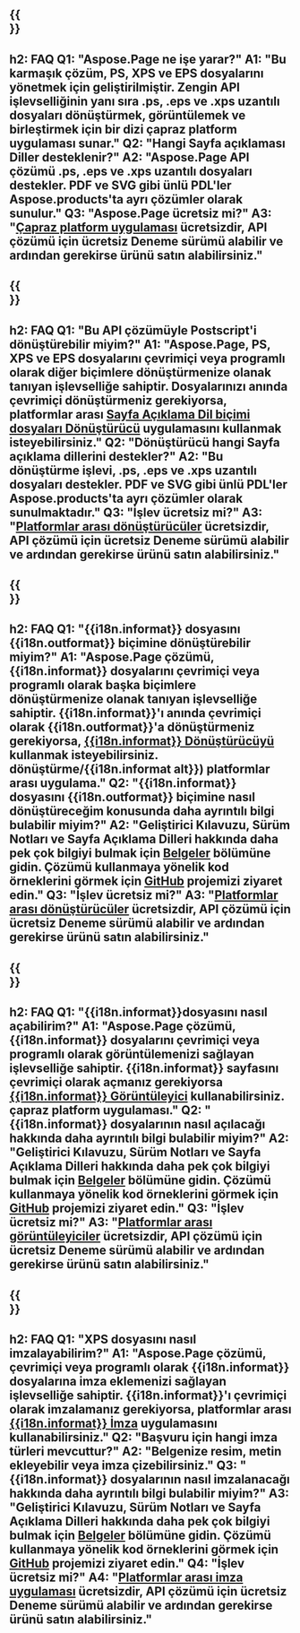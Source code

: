 ﻿---
translation: true
deploy: false
---

{{<section faq>}}
---
h2: FAQ
Q1: "Aspose.Page ne işe yarar?"
A1: "Bu karmaşık çözüm, PS, XPS ve EPS dosyalarını yönetmek için geliştirilmiştir. Zengin API işlevselliğinin yanı sıra .ps, .eps ve .xps uzantılı dosyaları dönüştürmek, görüntülemek ve birleştirmek için bir dizi çapraz platform uygulaması sunar."
Q2: "Hangi Sayfa açıklaması Diller desteklenir?"
A2: "Aspose.Page API çözümü .ps, .eps ve .xps uzantılı dosyaları destekler. PDF ve SVG gibi ünlü PDL'ler Aspose.products'ta ayrı çözümler olarak sunulur."
Q3: "Aspose.Page ücretsiz mi?"
A3: "[Çapraz platform uygulaması](https://products.aspose.app/page/applications) ücretsizdir, API çözümü için ücretsiz Deneme sürümü alabilir ve ardından gerekirse ürünü satın alabilirsiniz."
---

{{<section faq-converter>}}
---
h2: FAQ
Q1: "Bu API çözümüyle Postscript'i dönüştürebilir miyim?"
A1: "Aspose.Page, PS, XPS ve EPS dosyalarını çevrimiçi veya programlı olarak diğer biçimlere dönüştürmenize olanak tanıyan işlevselliğe sahiptir. Dosyalarınızı anında çevrimiçi dönüştürmeniz gerekiyorsa, platformlar arası [Sayfa Açıklama Dil biçimi dosyaları Dönüştürücü](https://products.aspose.app/page/conversion/) uygulamasını kullanmak isteyebilirsiniz."
Q2: "Dönüştürücü hangi Sayfa açıklama dillerini destekler?"
A2: "Bu dönüştürme işlevi, .ps, .eps ve .xps uzantılı dosyaları destekler. PDF ve SVG gibi ünlü PDL'ler Aspose.products'ta ayrı çözümler olarak sunulmaktadır."
Q3: "İşlev ücretsiz mi?"
A3: "[Platformlar arası dönüştürücüler](https://products.aspose.app/page/conversion) ücretsizdir, API çözümü için ücretsiz Deneme sürümü alabilir ve ardından gerekirse ürünü satın alabilirsiniz."
---

{{<section faq-converter-child>}}
---
h2: FAQ
Q1: "{{i18n.informat}} dosyasını {{i18n.outformat}} biçimine dönüştürebilir miyim?"
A1: "Aspose.Page çözümü, {{i18n.informat}} dosyalarını çevrimiçi veya programlı olarak başka biçimlere dönüştürmenize olanak tanıyan işlevselliğe sahiptir. {{i18n.informat}}'ı anında çevrimiçi olarak {{i18n.outformat}}'a dönüştürmeniz gerekiyorsa, [{{i18n.informat}} Dönüştürücüyü](https://products.aspose.app/page/) kullanmak isteyebilirsiniz. dönüştürme/{{i18n.informat alt}}) platformlar arası uygulama."
Q2: "{{i18n.informat}} dosyasını {{i18n.outformat}} biçimine nasıl dönüştüreceğim konusunda daha ayrıntılı bilgi bulabilir miyim?"
A2: "Geliştirici Kılavuzu, Sürüm Notları ve Sayfa Açıklama Dilleri hakkında daha pek çok bilgiyi bulmak için [Belgeler](https://docs.aspose.com/page/) bölümüne gidin. Çözümü kullanmaya yönelik kod örneklerini görmek için [GitHub](https://github.com/aspose-page) projemizi ziyaret edin."
Q3: "İşlev ücretsiz mi?"
A3: "[Platformlar arası dönüştürücüler](https://products.aspose.app/page/conversion) ücretsizdir, API çözümü için ücretsiz Deneme sürümü alabilir ve ardından gerekirse ürünü satın alabilirsiniz."
---

{{<section faq-viewer-child>}}
---
h2: FAQ
Q1: "{{i18n.informat}}dosyasını nasıl açabilirim?"
A1: "Aspose.Page çözümü, {{i18n.informat}} dosyalarını çevrimiçi veya programlı olarak görüntülemenizi sağlayan işlevselliğe sahiptir. {{i18n.informat}} sayfasını çevrimiçi olarak açmanız gerekiyorsa [{{i18n.informat}} Görüntüleyici](https://products.aspose.app/page/conversion/{{i18n.informatalt}}) kullanabilirsiniz. çapraz platform uygulaması."
Q2: "{{i18n.informat}} dosyalarının nasıl açılacağı hakkında daha ayrıntılı bilgi bulabilir miyim?"
A2: "Geliştirici Kılavuzu, Sürüm Notları ve Sayfa Açıklama Dilleri hakkında daha pek çok bilgiyi bulmak için [Belgeler](https://docs.aspose.com/page/) bölümüne gidin. Çözümü kullanmaya yönelik kod örneklerini görmek için [GitHub](https://github.com/aspose-page) projemizi ziyaret edin."
Q3: "İşlev ücretsiz mi?"
A3: "[Platformlar arası görüntüleyiciler](https://products.aspose.app/page/viewer) ücretsizdir, API çözümü için ücretsiz Deneme sürümü alabilir ve ardından gerekirse ürünü satın alabilirsiniz."
---

{{<section faq-signature-child>}}
---
h2: FAQ
Q1: "XPS dosyasını nasıl imzalayabilirim?"
A1: "Aspose.Page çözümü, çevrimiçi veya programlı olarak {{i18n.informat}} dosyalarına imza eklemenizi sağlayan işlevselliğe sahiptir. {{i18n.informat}}'ı çevrimiçi olarak imzalamanız gerekiyorsa, platformlar arası [{{i18n.informat}} İmza](https://products.aspose.app/page/signature) uygulamasını kullanabilirsiniz."
Q2: "Başvuru için hangi imza türleri mevcuttur?"
A2: "Belgenize resim, metin ekleyebilir veya imza çizebilirsiniz."
Q3: "{{i18n.informat}} dosyalarının nasıl imzalanacağı hakkında daha ayrıntılı bilgi bulabilir miyim?"
A3: "Geliştirici Kılavuzu, Sürüm Notları ve Sayfa Açıklama Dilleri hakkında daha pek çok bilgiyi bulmak için [Belgeler](https://docs.aspose.com/page/) bölümüne gidin. Çözümü kullanmaya yönelik kod örneklerini görmek için [GitHub](https://github.com/aspose-page) projemizi ziyaret edin."
Q4: "İşlev ücretsiz mi?"
A4: "[Platformlar arası imza uygulaması](https://products.aspose.app/page/viewer) ücretsizdir, API çözümü için ücretsiz Deneme sürümü alabilir ve ardından gerekirse ürünü satın alabilirsiniz."
---